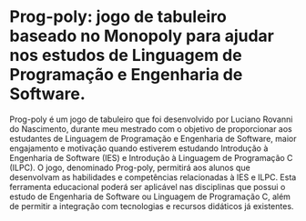 # Prog-poly: jogo de tabuleiro baseado no Monopoly para ajudar nos estudos de Linguagem de Programação e Engenharia de Software.

Prog-poly é um jogo de tabuleiro que foi desenvolvido por Luciano Rovanni do Nascimento, durante meu mestrado com o objetivo de proporcionar aos estudantes de Linguagem de Programação e Engenharia de Software, maior engajamento e motivação quando estiverem estudando Introdução à Engenharia de Software (IES) e Introdução à Linguagem de Programação C (ILPC). O jogo, denominado Prog-poly, permitirá aos alunos que desenvolvam as habilidades e competências relacionadas à IES e ILPC. Esta ferramenta educacional poderá ser aplicável nas disciplinas que possui o estudo de Engenharia de Software ou Linguagem de Programação C, além de permitir a integração com tecnologias e recursos didáticos já existentes.

